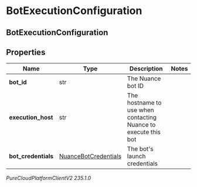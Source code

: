 # BotExecutionConfiguration

## BotExecutionConfiguration

## Properties

|Name | Type | Description | Notes|
|------------ | ------------- | ------------- | -------------|
| **bot_id** | str | The Nuance bot ID | |
| **execution_host** | str | The hostname to use when contacting Nuance to execute this bot | |
| **bot_credentials** | [NuanceBotCredentials](NuanceBotCredentials) | The bot&#39;s launch credentials | |



_PureCloudPlatformClientV2 235.1.0_
